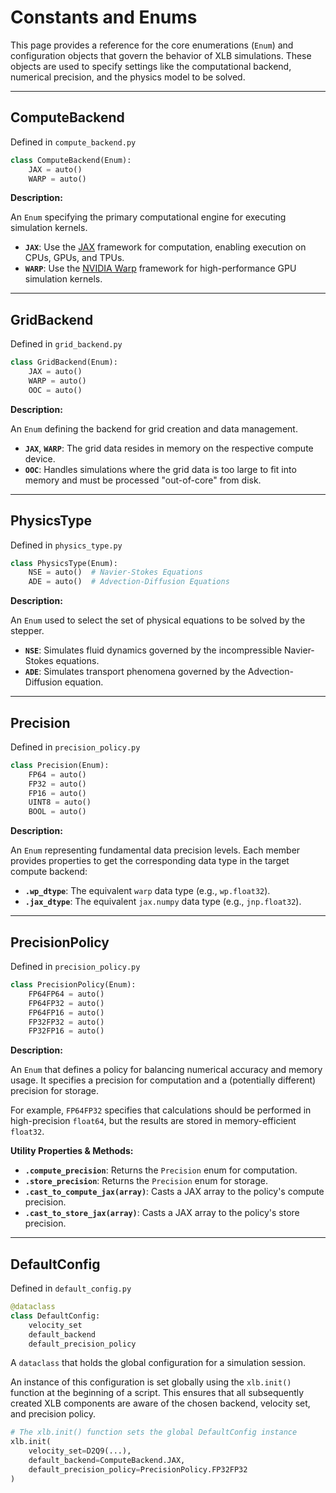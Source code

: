 # Constants and Enums

This page provides a reference for the core enumerations (`Enum`) and configuration objects that govern the behavior of XLB simulations. These objects are used to specify settings like the computational backend, numerical precision, and the physics model to be solved.

---

## ComputeBackend

Defined in `compute_backend.py`

```python
class ComputeBackend(Enum):
    JAX = auto()
    WARP = auto()
```

**Description:**

An `Enum` specifying the primary computational engine for executing simulation kernels.

- **`JAX`**: Use the [JAX](https://github.com/google/jax) framework for computation, enabling execution on CPUs, GPUs, and TPUs.
- **`WARP`**: Use the [NVIDIA Warp](https://github.com/NVIDIA/warp) framework for high-performance GPU simulation kernels.

---

## GridBackend

Defined in `grid_backend.py`

```python
class GridBackend(Enum):
    JAX = auto()
    WARP = auto()
    OOC = auto()
```

**Description:**

An `Enum` defining the backend for grid creation and data management.

- **`JAX`**, **`WARP`**: The grid data resides in memory on the respective compute device.
- **`OOC`**: Handles simulations where the grid data is too large to fit into memory and must be processed "out-of-core" from disk.

---

## PhysicsType

Defined in `physics_type.py`

```python
class PhysicsType(Enum):
    NSE = auto()  # Navier-Stokes Equations
    ADE = auto()  # Advection-Diffusion Equations
```

**Description:**

An `Enum` used to select the set of physical equations to be solved by the stepper.

- **`NSE`**: Simulates fluid dynamics governed by the incompressible Navier-Stokes equations.
- **`ADE`**: Simulates transport phenomena governed by the Advection-Diffusion equation.

---

## Precision

Defined in `precision_policy.py`

```python
class Precision(Enum):
    FP64 = auto()
    FP32 = auto()
    FP16 = auto()
    UINT8 = auto()
    BOOL = auto()
```

**Description:**

An `Enum` representing fundamental data precision levels. Each member provides properties to get the corresponding data type in the target compute backend:

- **`.wp_dtype`**: The equivalent `warp` data type (e.g., `wp.float32`).
- **`.jax_dtype`**: The equivalent `jax.numpy` data type (e.g., `jnp.float32`).

---

## PrecisionPolicy

Defined in `precision_policy.py`

```python
class PrecisionPolicy(Enum):
    FP64FP64 = auto()
    FP64FP32 = auto()
    FP64FP16 = auto()
    FP32FP32 = auto()
    FP32FP16 = auto()
```

**Description:**

An `Enum` that defines a policy for balancing numerical accuracy and memory usage. It specifies a precision for computation and a (potentially different) precision for storage.

For example, `FP64FP32` specifies that calculations should be performed in high-precision `float64`, but the results are stored in memory-efficient `float32`.

**Utility Properties & Methods:**
- **`.compute_precision`**: Returns the `Precision` enum for computation.
- **`.store_precision`**: Returns the `Precision` enum for storage.
- **`.cast_to_compute_jax(array)`**: Casts a JAX array to the policy's compute precision.
- **`.cast_to_store_jax(array)`**: Casts a JAX array to the policy's store precision.

---

## DefaultConfig

Defined in `default_config.py`

```python
@dataclass
class DefaultConfig:
    velocity_set
    default_backend
    default_precision_policy
```

A `dataclass` that holds the global configuration for a simulation session.

An instance of this configuration is set globally using the `xlb.init()` function at the beginning of a script. This ensures that all subsequently created XLB components are aware of the chosen backend, velocity set, and precision policy.

```python
# The xlb.init() function sets the global DefaultConfig instance
xlb.init(
    velocity_set=D2Q9(...),
    default_backend=ComputeBackend.JAX,
    default_precision_policy=PrecisionPolicy.FP32FP32
)
```